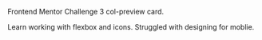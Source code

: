 Frontend Mentor Challenge 3 col-preview card.

Learn working with flexbox and icons. Struggled with designing for moblie.
